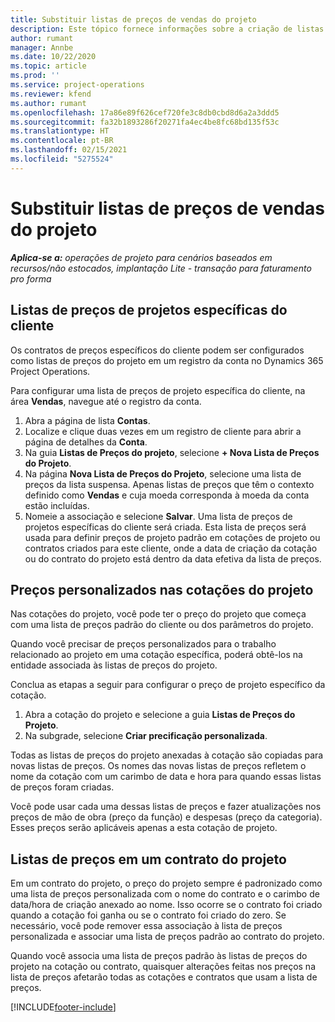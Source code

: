 ```yaml
---
title: Substituir listas de preços de vendas do projeto
description: Este tópico fornece informações sobre a criação de listas de preços de venda personalizadas.
author: rumant
manager: Annbe
ms.date: 10/22/2020
ms.topic: article
ms.prod: ''
ms.service: project-operations
ms.reviewer: kfend
ms.author: rumant
ms.openlocfilehash: 17a86e89f626cef720fe3c8db0cbd8d6a2a3ddd5
ms.sourcegitcommit: fa32b1893286f20271fa4ec4be8fc68bd135f53c
ms.translationtype: HT
ms.contentlocale: pt-BR
ms.lasthandoff: 02/15/2021
ms.locfileid: "5275524"
---
```

# <a name="override-project-sales-price-lists"></a>Substituir listas de preços de vendas do projeto

_**Aplica-se a:** operações de projeto para cenários baseados em recursos/não estocados, implantação Lite - transação para faturamento pro forma_

## <a name="customer-specific-project-price-lists"></a>Listas de preços de projetos específicas do cliente

Os contratos de preços específicos do cliente podem ser configurados como listas de preços do projeto em um registro da conta no Dynamics 365 Project Operations.

Para configurar uma lista de preços de projeto específica do cliente, na área **Vendas**, navegue até o registro da conta.

1. Abra a página de lista **Contas**.
2. Localize e clique duas vezes em um registro de cliente para abrir a página de detalhes da **Conta**.
3. Na guia **Listas de Preços do projeto**, selecione **+ Nova Lista de Preços do Projeto**.
4. Na página **Nova Lista de Preços do Projeto**, selecione uma lista de preços da lista suspensa. Apenas listas de preços que têm o contexto definido como **Vendas** e cuja moeda corresponda à moeda da conta estão incluídas.
5. Nomeie a associação e selecione **Salvar**. Uma lista de preços de projetos específicas do cliente será criada. Esta lista de preços será usada para definir preços de projeto padrão em cotações de projeto ou contratos criados para este cliente, onde a data de criação da cotação ou do contrato do projeto está dentro da data efetiva da lista de preços.

## <a name="custom-pricing-on-project-quotes"></a>Preços personalizados nas cotações do projeto

Nas cotações do projeto, você pode ter o preço do projeto que começa com uma lista de preços padrão do cliente ou dos parâmetros do projeto.

Quando você precisar de preços personalizados para o trabalho relacionado ao projeto em uma cotação específica, poderá obtê-los na entidade associada às listas de preços do projeto.

Conclua as etapas a seguir para configurar o preço de projeto específico da cotação.

1. Abra a cotação do projeto e selecione a guia **Listas de Preços do Projeto**.
2. Na subgrade, selecione **Criar precificação personalizada**.

Todas as listas de preços do projeto anexadas à cotação são copiadas para novas listas de preços. Os nomes das novas listas de preços refletem o nome da cotação com um carimbo de data e hora para quando essas listas de preços foram criadas.

Você pode usar cada uma dessas listas de preços e fazer atualizações nos preços de mão de obra (preço da função) e despesas (preço da categoria). Esses preços serão aplicáveis apenas a esta cotação de projeto.

## <a name="price-lists-on-a-project-contract"></a>Listas de preços em um contrato do projeto

Em um contrato do projeto, o preço do projeto sempre é padronizado como uma lista de preços personalizada com o nome do contrato e o carimbo de data/hora de criação anexado ao nome. Isso ocorre se o contrato foi criado quando a cotação foi ganha ou se o contrato foi criado do zero. Se necessário, você pode remover essa associação à lista de preços personalizada e associar uma lista de preços padrão ao contrato do projeto.

Quando você associa uma lista de preços padrão às listas de preços do projeto na cotação ou contrato, quaisquer alterações feitas nos preços na lista de preços afetarão todas as cotações e contratos que usam a lista de preços.


[!INCLUDE[footer-include](../includes/footer-banner.md)]